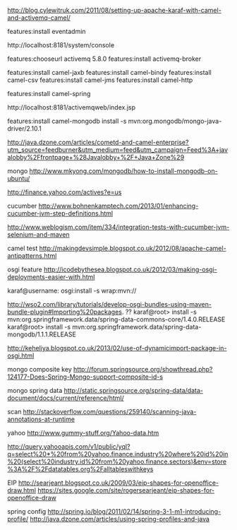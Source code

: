 http://blog.cylewitruk.com/2011/08/setting-up-apache-karaf-with-camel-and-activemq-camel/

features:install eventadmin

http://localhost:8181/system/console

features:chooseurl activemq 5.8.0
features:install activemq-broker

features:install camel-jaxb
features:install camel-bindy
features:install camel-csv
features:install camel-jms
features:install camel-http

features:install camel-spring

http://localhost:8181/activemqweb/index.jsp

features:install camel-mongodb
install -s mvn:org.mongodb/mongo-java-driver/2.10.1


http://java.dzone.com/articles/cometd-and-camel-enterprise?utm_source=feedburner&utm_medium=feed&utm_campaign=Feed%3A+javalobby%2Ffrontpage+%28Javalobby+%2F+Java+Zone%29

mongo
http://www.mkyong.com/mongodb/how-to-install-mongodb-on-ubuntu/


http://finance.yahoo.com/actives?e=us

cucumber
http://www.bohnenkamptech.com/2013/01/enhancing-cucumber-jvm-step-definitions.html

http://www.weblogism.com/item/334/integration-tests-with-cucumber-jvm-selenium-and-maven

camel test
http://makingdevsimple.blogspot.co.uk/2012/08/apache-camel-antipatterns.html

osgi feature
http://icodebythesea.blogspot.co.uk/2012/03/making-osgi-deployments-easier-with.html

karaf@username: osgi:install -s wrap:mvn:<groupId>/<artifactId>/<version>


http://wso2.com/library/tutorials/develop-osgi-bundles-using-maven-bundle-plugin#Importing%20packages.
 ??
karaf@root> install -s mvn:org.springframework.data/spring-data-commons-core/1.4.0.RELEASE
karaf@root> install -s mvn:org.springframework.data/spring-data-mongodb/1.1.1.RELEASE

http://keheliya.blogspot.co.uk/2013/02/use-of-dynamicimport-package-in-osgi.html

mongo composite key
http://forum.springsource.org/showthread.php?124177-Does-Spring-Mongo-support-composite-id-s

mongo spring data
http://static.springsource.org/spring-data/data-document/docs/current/reference/html/


scan
http://stackoverflow.com/questions/259140/scanning-java-annotations-at-runtime

yahoo
http://www.gummy-stuff.org/Yahoo-data.htm

http://query.yahooapis.com/v1/public/yql?q=select%20*%20from%20yahoo.finance.industry%20where%20id%20in%20(select%20industry.id%20from%20yahoo.finance.sectors)&env=store%3A%2F%2Fdatatables.org%2Falltableswithkeys


EIP
http://searjeant.blogspot.co.uk/2009/03/eip-shapes-for-openoffice-draw.html
https://sites.google.com/site/rogersearjeant/eip-shapes-for-openoffice-draw

spring config
http://spring.io/blog/2011/02/14/spring-3-1-m1-introducing-profile/
http://java.dzone.com/articles/using-spring-profiles-and-java



